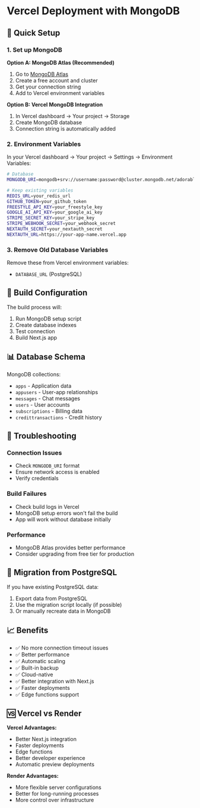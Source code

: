 # Vercel Deployment with MongoDB

## 🚀 Quick Setup

### 1. Set up MongoDB

**Option A: MongoDB Atlas (Recommended)**
1. Go to [MongoDB Atlas](https://www.mongodb.com/atlas)
2. Create a free account and cluster
3. Get your connection string
4. Add to Vercel environment variables

**Option B: Vercel MongoDB Integration**
1. In Vercel dashboard → Your project → Storage
2. Create MongoDB database
3. Connection string is automatically added

### 2. Environment Variables

In your Vercel dashboard → Your project → Settings → Environment Variables:

```bash
# Database
MONGODB_URI=mongodb+srv://username:password@cluster.mongodb.net/adorable

# Keep existing variables
REDIS_URL=your_redis_url
GITHUB_TOKEN=your_github_token
FREESTYLE_API_KEY=your_freestyle_key
GOOGLE_AI_API_KEY=your_google_ai_key
STRIPE_SECRET_KEY=your_stripe_key
STRIPE_WEBHOOK_SECRET=your_webhook_secret
NEXTAUTH_SECRET=your_nextauth_secret
NEXTAUTH_URL=https://your-app-name.vercel.app
```

### 3. Remove Old Database Variables

Remove these from Vercel environment variables:
- `DATABASE_URL` (PostgreSQL)

## 🔧 Build Configuration

The build process will:
1. Run MongoDB setup script
2. Create database indexes
3. Test connection
4. Build Next.js app

## 📊 Database Schema

MongoDB collections:
- `apps` - Application data
- `appusers` - User-app relationships
- `messages` - Chat messages
- `users` - User accounts
- `subscriptions` - Billing data
- `credittransactions` - Credit history

## 🚨 Troubleshooting

### Connection Issues
- Check `MONGODB_URI` format
- Ensure network access is enabled
- Verify credentials

### Build Failures
- Check build logs in Vercel
- MongoDB setup errors won't fail the build
- App will work without database initially

### Performance
- MongoDB Atlas provides better performance
- Consider upgrading from free tier for production

## 🔄 Migration from PostgreSQL

If you have existing PostgreSQL data:

1. Export data from PostgreSQL
2. Use the migration script locally (if possible)
3. Or manually recreate data in MongoDB

## 📈 Benefits

- ✅ No more connection timeout issues
- ✅ Better performance
- ✅ Automatic scaling
- ✅ Built-in backup
- ✅ Cloud-native
- ✅ Better integration with Next.js
- ✅ Faster deployments
- ✅ Edge functions support

## 🆚 Vercel vs Render

**Vercel Advantages:**
- Better Next.js integration
- Faster deployments
- Edge functions
- Better developer experience
- Automatic preview deployments

**Render Advantages:**
- More flexible server configurations
- Better for long-running processes
- More control over infrastructure